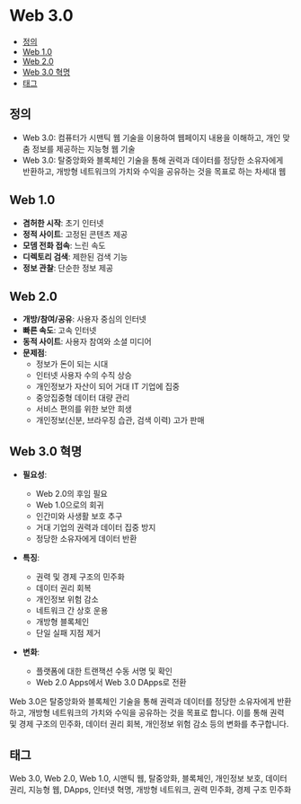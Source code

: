 # Web 3.0

<!-- mtoc-start -->

- [정의](#정의)
- [Web 1.0](#web-10)
- [Web 2.0](#web-20)
- [Web 3.0 혁명](#web-30-혁명)
- [태그](#태그)

<!-- mtoc-end -->

## 정의

- Web 3.0: 컴퓨터가 시맨틱 웹 기술을 이용하여 웹페이지 내용을 이해하고, 개인 맞춤 정보를 제공하는 지능형 웹 기술
- Web 3.0: 탈중앙화와 블록체인 기술을 통해 권력과 데이터를 정당한 소유자에게 반환하고, 개방형 네트워크의 가치와 수익을 공유하는 것을 목표로 하는 차세대 웹

## Web 1.0

- **겸허한 시작**: 초기 인터넷
- **정적 사이트**: 고정된 콘텐츠 제공
- **모뎀 전화 접속**: 느린 속도
- **디렉토리 검색**: 제한된 검색 기능
- **정보 관찰**: 단순한 정보 제공

## Web 2.0

- **개방/참여/공유**: 사용자 중심의 인터넷
- **빠른 속도**: 고속 인터넷
- **동적 사이트**: 사용자 참여와 소셜 미디어
- **문제점**:
  - 정보가 돈이 되는 시대
  - 인터넷 사용자 수의 수직 상승
  - 개인정보가 자산이 되어 거대 IT 기업에 집중
  - 중앙집중형 데이터 대량 관리
  - 서비스 편의를 위한 보안 희생
  - 개인정보(신분, 브라우징 습관, 검색 이력) 고가 판매

## Web 3.0 혁명

- **필요성**:

  - Web 2.0의 후임 필요
  - Web 1.0으로의 회귀
  - 인간미와 사생활 보호 추구
  - 거대 기업의 권력과 데이터 집중 방지
  - 정당한 소유자에게 데이터 반환

- **특징**:

  - 권력 및 경제 구조의 민주화
  - 데이터 권리 회복
  - 개인정보 위험 감소
  - 네트워크 간 상호 운용
  - 개방형 블록체인
  - 단일 실패 지점 제거

- **변화**:
  - 플랫폼에 대한 트랜잭션 수동 서명 및 확인
  - Web 2.0 Apps에서 Web 3.0 DApps로 전환

Web 3.0은 탈중앙화와 블록체인 기술을 통해 권력과 데이터를 정당한 소유자에게 반환하고, 개방형 네트워크의 가치와 수익을 공유하는 것을 목표로 합니다. 이를 통해 권력 및 경제 구조의 민주화, 데이터 권리 회복, 개인정보 위험 감소 등의 변화를 추구합니다.

## 태그

Web 3.0, Web 2.0, Web 1.0, 시맨틱 웹, 탈중앙화, 블록체인, 개인정보 보호, 데이터 권리, 지능형 웹, DApps, 인터넷 혁명, 개방형 네트워크, 권력 민주화, 경제 구조 민주화
